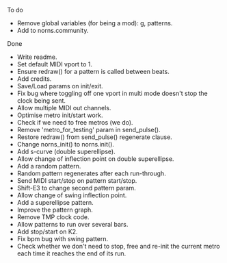 To do

- Remove global variables (for being a mod):
    g, patterns.
- Add to norns.community.


Done

- Write readme.
- Set default MIDI vport to 1.
- Ensure redraw() for a pattern is called between beats.
- Add credits.
- Save/Load params on init/exit.
- Fix bug where toggling off one vport in multi mode doesn't
  stop the clock being sent.
- Allow multiple MIDI out channels.
- Optimise metro init/start work.
- Check if we need to free metros (we do).
- Remove 'metro_for_testing' param in send_pulse().
- Restore redraw() from send_pulse() regenerate clause.
- Change norns_init() to norns.init().
- Add s-curve (double superellipse).
- Allow change of inflection point on double superellipse.
- Add a random pattern.
- Random pattern regenerates after each run-through.
- Send MIDI start/stop on pattern start/stop.
- Shift-E3 to change second pattern param.
- Allow change of swing inflection point.
- Add a superellipse pattern.
- Improve the pattern graph.
- Remove TMP clock code.
- Allow patterns to run over several bars.
- Add stop/start on K2.
- Fix bpm bug with swing pattern.
- Check whether we don't need to stop, free and re-init the current metro
  each time it reaches the end of its run.
